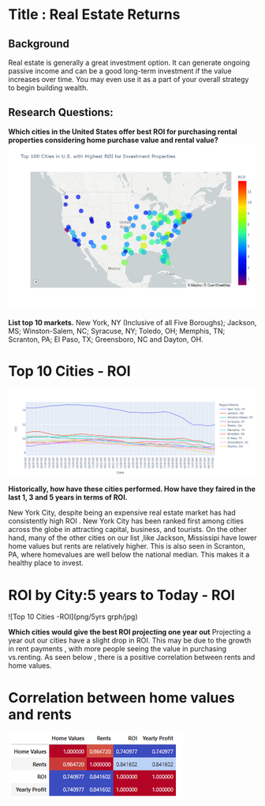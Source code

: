 # Title : Real Estate Returns
## Background

Real estate is generally a great investment option. It can generate ongoing passive income and can be a good long-term investment if the value increases over time. You may even use it as a part of your overall strategy to begin building wealth.
## Research Questions:
**Which cities in the United States offer best ROI for purchasing rental properties considering home purchase value and rental value?** 
![United States -ROI](png/US.jpg)

**List top 10 markets.**
New York, NY (Inclusive of all Five Boroughs); Jackson, MS; Winston-Salem, NC; Syracuse, NY; Toledo, OH; Memphis, TN; Scranton, PA; El Paso, TX; Greensboro, NC and Dayton, OH.
# Top 10 Cities - ROI
![Top 10 Cities -ROI](png/ROI.jpg)

**Historically, how have these cities performed. How have they faired in the last 1, 3 and 5 years in terms of ROI.**

New York City, despite being an expensive real estate market has had consistently high ROI . New York City has been ranked first among cities across the globe in attracting capital, business, and tourists. On the other hand, many of the other cities on our list ,like Jackson, Mississipi have lower home values but rents are relatively higher. This is also seen in Scranton, PA, where homevalues are well below the national median. This makes it a healthy place to invest. 
# ROI by City:5 years to Today - ROI
![Top 10 Cities -ROI](png/5yrs grph/jpg)

**Which cities would give the best ROI projecting one year out**
Projecting a year out our cities have a slight drop in ROI. This may be due to the growth in rent payments , with more people seeing the value in purchasing vs.renting. As seen below , there is a positive correlation between rents and home values. 
# Correlation between home values and rents
![Correlation Map](png/Correlation.jpg)
